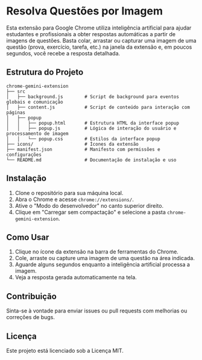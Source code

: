 # Resolva Questões por Imagem

Esta extensão para Google Chrome utiliza inteligência artificial para ajudar estudantes e profissionais a obter respostas automáticas a partir de imagens de questões. Basta colar, arrastar ou capturar uma imagem de uma questão (prova, exercício, tarefa, etc.) na janela da extensão e, em poucos segundos, você recebe a resposta detalhada.

## Estrutura do Projeto

```
chrome-gemini-extension
├── src
│   ├── background.js        # Script de background para eventos globais e comunicação
│   ├── content.js           # Script de conteúdo para interação com páginas
│   ├── popup
│   │   ├── popup.html       # Estrutura HTML da interface popup
│   │   ├── popup.js         # Lógica de interação do usuário e processamento de imagem
│   │   └── popup.css        # Estilos da interface popup
├── icons/                   # Ícones da extensão
├── manifest.json            # Manifesto com permissões e configurações
└── README.md                # Documentação de instalação e uso
```

## Instalação

1. Clone o repositório para sua máquina local.
2. Abra o Chrome e acesse `chrome://extensions/`.
3. Ative o "Modo do desenvolvedor" no canto superior direito.
4. Clique em "Carregar sem compactação" e selecione a pasta `chrome-gemini-extension`.

## Como Usar

1. Clique no ícone da extensão na barra de ferramentas do Chrome.
2. Cole, arraste ou capture uma imagem de uma questão na área indicada.
3. Aguarde alguns segundos enquanto a inteligência artificial processa a imagem.
4. Veja a resposta gerada automaticamente na tela.

## Contribuição

Sinta-se à vontade para enviar issues ou pull requests com melhorias ou correções de bugs.

## Licença

Este projeto está licenciado sob a Licença MIT.

